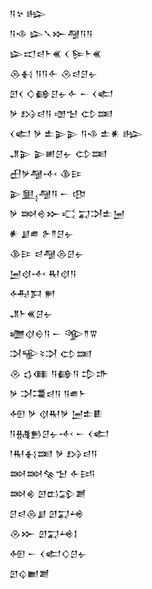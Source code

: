 <div class='block'>
<div class='line'>𒀀𒆳 𒈗</div>
<div class='line'>𒀀𒈾 𒇽𒃵𒁍𒆷𒀀𒀀</div>
<div class='line'>𒇽𒀊𒁀𒈨𒌍 𒌋 𒌉𒈨𒌍</div>
<div class='line'>𒁲𒈬 𒀀𒀀𒅆 𒊮𒁀𒆪𒉡</div>
<div class='line'>𒇻𒌋 𒄭𒂵𒆪𒉡𒅆 𒀸 𒌋𒅗</div>
<div class='line'>𒃻 𒋳𒁀𒀀 𒌝𒈠 𒌌𒌅</div>
<div class='line'>𒌋𒅗 𒃻 𒉺𒉌𒉌 𒀀𒈾 𒉺𒀭 𒈗</div>
<div class='line'>𒂗𒉌 𒉌𒅖𒆪𒉡 𒌌𒌅</div>
<div class='line'>𒌷𒃻𒆷𒋾 𒆠𒄿</div>
<div class='line'>𒉌𒅅𒆷𒀀 𒀸 𒂦</div>
<div class='line'>𒃻 𒇷𒄴𒁍𒄣 𒍑𒋫𒉺𒅁</div>
<div class='line'>𒀭 𒋗𒌑 𒉿𒈫𒆪𒉡</div>
<div class='line'>𒆠𒄿 𒁀𒆷𒁲𒆪𒉡</div>
<div class='line'>𒅁𒋼𒋾 𒊑𒋼𒀀</div>
<div class='line'>𒅈𒁕 𒂍</div>
<div class='line'>𒂗𒈨𒌍𒆪𒉡</div>
<div class='line'>𒁾𒋼𒀪𒀀 𒀸 𒄊𒈫𒐊</div>
<div class='line'>𒋫𒊍𒂟𒋫 𒌌𒌅</div>
<div class='line'>𒊮 𒌓𒈪 𒀀𒂵𒀀 𒄠𒈥</div>
<div class='line'>𒃻 𒋫𒃮𒁀𒀀 𒀀𒌑𒈨</div>
<div class='line'>𒅇 𒃻 𒋼𒊑𒃻 𒅁𒉺𒀾</div>
<div class='line'>𒀀𒉆𒁖𒆪𒉡𒋾 𒀸 𒌋𒅗</div>
<div class='line'>𒁹𒊑𒈬𒌅 𒃻 𒋳𒁀𒀀</div>
<div class='line'>𒇷𒇷𒆚𒈠 𒅆𒅀</div>
<div class='line'>𒇷𒄯 𒇻𒆗𒁉𒋢</div>
<div class='line'>𒆪𒁀𒁲𒋗 𒇻𒍑𒆲</div>
<div class='line'>𒊮𒁍 𒇻𒍑𒆲𒋙</div>
<div class='line'>𒅇 𒀸 𒌋𒅗𒄭𒆪𒉡</div>
<div class='line'>𒇻𒌒𒆤𒋢</div>
</div>